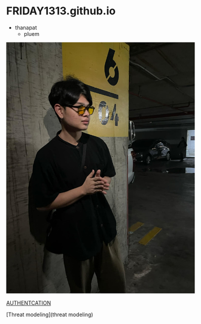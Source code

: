 # FRIDAY1313.github.io

- thanapat
   - pluem 
  

![alt text](Profliepluem.jpg)

[AUTHENTCATION](authentication)

[Threat modeling](threat modeling)


